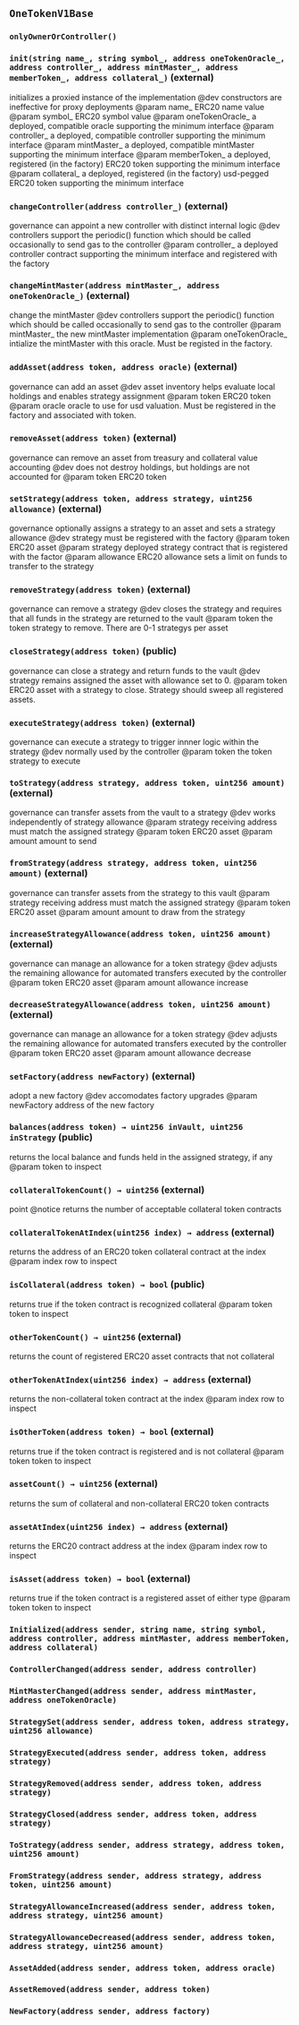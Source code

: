 ## `OneTokenV1Base`





### `onlyOwnerOrController()`






### `init(string name_, string symbol_, address oneTokenOracle_, address controller_, address mintMaster_, address memberToken_, address collateral_)` (external)

initializes a proxied instance of the implementation
     @dev constructors are ineffective for proxy deployments
     @param name_ ERC20 name value
     @param symbol_ ERC20 symbol value
     @param oneTokenOracle_ a deployed, compatible oracle supporting the minimum interface
     @param controller_ a deployed, compatible controller supporting the minimum interface
     @param mintMaster_ a deployed, compatible mintMaster supporting the minimum interface
     @param memberToken_ a deployed, registered (in the factory) ERC20 token supporting the minimum interface
     @param collateral_ a deployed, registered (in the factory) usd-pegged ERC20 token supporting the minimum interface



### `changeController(address controller_)` (external)

governance can appoint a new controller with distinct internal logic
     @dev controllers support the periodic() function which should be called occasionally to send gas to the controller
     @param controller_ a deployed controller contract supporting the minimum interface and registered with the factory



### `changeMintMaster(address mintMaster_, address oneTokenOracle_)` (external)

change the mintMaster
     @dev controllers support the periodic() function which should be called occasionally to send gas to the controller
     @param mintMaster_ the new mintMaster implementation
     @param oneTokenOracle_ intialize the mintMaster with this oracle. Must be registed in the factory.



### `addAsset(address token, address oracle)` (external)

governance can add an asset
     @dev asset inventory helps evaluate local holdings and enables strategy assignment
     @param token ERC20 token
     @param oracle oracle to use for usd valuation. Must be registered in the factory and associated with token.



### `removeAsset(address token)` (external)

governance can remove an asset from treasury and collateral value accounting
     @dev does not destroy holdings, but holdings are not accounted for
     @param token ERC20 token



### `setStrategy(address token, address strategy, uint256 allowance)` (external)

governance optionally assigns a strategy to an asset and sets a strategy allowance
     @dev strategy must be registered with the factory
     @param token ERC20 asset
     @param strategy deployed strategy contract that is registered with the factor
     @param allowance ERC20 allowance sets a limit on funds to transfer to the strategy



### `removeStrategy(address token)` (external)

governance can remove a strategy
     @dev closes the strategy and requires that all funds in the strategy are returned to the vault
     @param token the token strategy to remove. There are 0-1 strategys per asset



### `closeStrategy(address token)` (public)

governance can close a strategy and return funds to the vault
     @dev strategy remains assigned the asset with allowance set to 0.
     @param token ERC20 asset with a strategy to close. Strategy should sweep all registered assets.



### `executeStrategy(address token)` (external)

governance can execute a strategy to trigger innner logic within the strategy
     @dev normally used by the controller
     @param token the token strategy to execute



### `toStrategy(address strategy, address token, uint256 amount)` (external)

governance can transfer assets from the vault to a strategy
     @dev works independently of strategy allowance
     @param strategy receiving address must match the assigned strategy
     @param token ERC20 asset
     @param amount amount to send



### `fromStrategy(address strategy, address token, uint256 amount)` (external)

governance can transfer assets from the strategy to this vault
     @param strategy receiving address must match the assigned strategy
     @param token ERC20 asset
     @param amount amount to draw from the strategy



### `increaseStrategyAllowance(address token, uint256 amount)` (external)

governance can manage an allowance for a token strategy
     @dev adjusts the remaining allowance for automated transfers executed by the controller
     @param token ERC20 asset
     @param amount allowance increase



### `decreaseStrategyAllowance(address token, uint256 amount)` (external)

governance can manage an allowance for a token strategy
     @dev adjusts the remaining allowance for automated transfers executed by the controller
     @param token ERC20 asset
     @param amount allowance decrease



### `setFactory(address newFactory)` (external)

adopt a new factory
     @dev accomodates factory upgrades
     @param newFactory address of the new factory



### `balances(address token) → uint256 inVault, uint256 inStrategy` (public)

returns the local balance and funds held in the assigned strategy, if any
     @param token to inspect



### `collateralTokenCount() → uint256` (external)

point
     @notice returns the number of acceptable collateral token contracts



### `collateralTokenAtIndex(uint256 index) → address` (external)

returns the address of an ERC20 token collateral contract at the index
     @param index row to inspect



### `isCollateral(address token) → bool` (public)

returns true if the token contract is recognized collateral
     @param token token to inspect



### `otherTokenCount() → uint256` (external)

returns the count of registered ERC20 asset contracts that not collateral



### `otherTokenAtIndex(uint256 index) → address` (external)

returns the non-collateral token contract at the index
     @param index row to inspect



### `isOtherToken(address token) → bool` (external)

returns true if the token contract is registered and is not collateral
     @param token token to inspect



### `assetCount() → uint256` (external)

returns the sum of collateral and non-collateral ERC20 token contracts



### `assetAtIndex(uint256 index) → address` (external)

returns the ERC20 contract address at the index
     @param index row to inspect



### `isAsset(address token) → bool` (external)

returns true if the token contract is a registered asset of either type
     @param token token to inspect




### `Initialized(address sender, string name, string symbol, address controller, address mintMaster, address memberToken, address collateral)`





### `ControllerChanged(address sender, address controller)`





### `MintMasterChanged(address sender, address mintMaster, address oneTokenOracle)`





### `StrategySet(address sender, address token, address strategy, uint256 allowance)`





### `StrategyExecuted(address sender, address token, address strategy)`





### `StrategyRemoved(address sender, address token, address strategy)`





### `StrategyClosed(address sender, address token, address strategy)`





### `ToStrategy(address sender, address strategy, address token, uint256 amount)`





### `FromStrategy(address sender, address strategy, address token, uint256 amount)`





### `StrategyAllowanceIncreased(address sender, address token, address strategy, uint256 amount)`





### `StrategyAllowanceDecreased(address sender, address token, address strategy, uint256 amount)`





### `AssetAdded(address sender, address token, address oracle)`





### `AssetRemoved(address sender, address token)`





### `NewFactory(address sender, address factory)`





